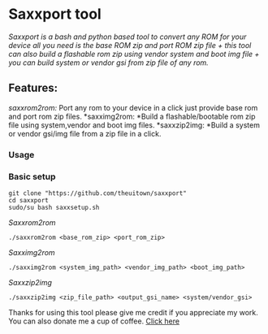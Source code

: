 # Saxxport tool
*Saxxport is a bash and python based tool to convert any ROM for your device all you need is the base ROM zip and port ROM zip file + this tool can also build a flashable rom zip using vendor system and boot img file + you can build system or vendor gsi from zip file of any rom.*

## Features:
*saxxrom2rom:* Port any rom to your device in a click just provide base rom and port rom zip files.
*saxximg2rom: *Build a flashable/bootable rom zip file using system,vendor and boot img files.
*saxxzip2img: *Build a system or vendor gsi/img file from a zip file in a click.

### Usage
### Basic setup

```
git clone "https://github.com/theuitown/saxxport"
cd saxxport
sudo/su bash saxxsetup.sh
```

*Saxxrom2rom*
```
./saxxrom2rom <base_rom_zip> <port_rom_zip>
```

*Saxximg2rom*

```
./saxximg2rom <system_img_path> <vendor_img_path> <boot_img_path>
```

*Saxxzip2img*

```
./saxxzip2img <zip_file_path> <output_gsi_name> <system/vendor_gsi>
```

Thanks for using this tool please give me credit if you appreciate my work.
You can also donate me a cup of coffee.
<a href="">Click here</a>
